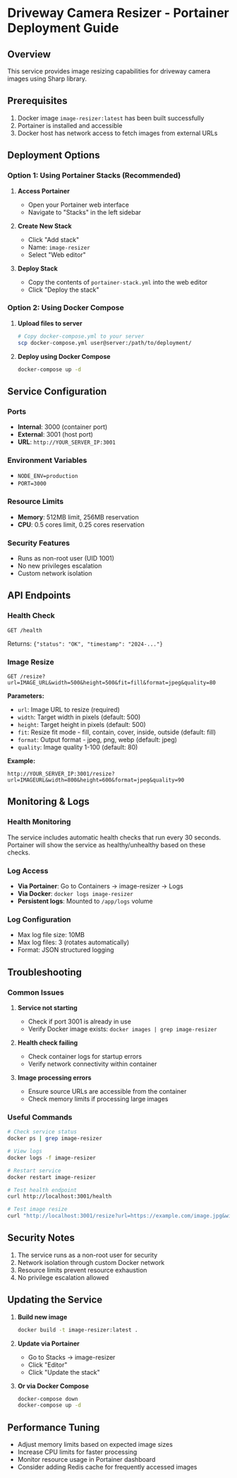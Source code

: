 # Driveway Camera Resizer - Portainer Deployment Guide

## Overview

This service provides image resizing capabilities for driveway camera images using Sharp library.

## Prerequisites

1. Docker image `image-resizer:latest` has been built successfully
2. Portainer is installed and accessible
3. Docker host has network access to fetch images from external URLs

## Deployment Options

### Option 1: Using Portainer Stacks (Recommended)

1. **Access Portainer**

   - Open your Portainer web interface
   - Navigate to "Stacks" in the left sidebar

2. **Create New Stack**

   - Click "Add stack"
   - Name: `image-resizer`
   - Select "Web editor"

3. **Deploy Stack**
   - Copy the contents of `portainer-stack.yml` into the web editor
   - Click "Deploy the stack"

### Option 2: Using Docker Compose

1. **Upload files to server**

   ```bash
   # Copy docker-compose.yml to your server
   scp docker-compose.yml user@server:/path/to/deployment/
   ```

2. **Deploy using Docker Compose**
   ```bash
   docker-compose up -d
   ```

## Service Configuration

### Ports

- **Internal**: 3000 (container port)
- **External**: 3001 (host port)
- **URL**: `http://YOUR_SERVER_IP:3001`

### Environment Variables

- `NODE_ENV=production`
- `PORT=3000`

### Resource Limits

- **Memory**: 512MB limit, 256MB reservation
- **CPU**: 0.5 cores limit, 0.25 cores reservation

### Security Features

- Runs as non-root user (UID 1001)
- No new privileges escalation
- Custom network isolation

## API Endpoints

### Health Check

```
GET /health
```

Returns: `{"status": "OK", "timestamp": "2024-..."}`

### Image Resize

```
GET /resize?url=IMAGE_URL&width=500&height=500&fit=fill&format=jpeg&quality=80
```

**Parameters:**

- `url`: Image URL to resize (required)
- `width`: Target width in pixels (default: 500)
- `height`: Target height in pixels (default: 500)
- `fit`: Resize fit mode - fill, contain, cover, inside, outside (default: fill)
- `format`: Output format - jpeg, png, webp (default: jpeg)
- `quality`: Image quality 1-100 (default: 80)

**Example:**

```
http://YOUR_SERVER_IP:3001/resize?url=IMAGEURL&width=800&height=600&format=jpeg&quality=90
```

## Monitoring & Logs

### Health Monitoring

The service includes automatic health checks that run every 30 seconds. Portainer will show the service as healthy/unhealthy based on these checks.

### Log Access

- **Via Portainer**: Go to Containers -> image-resizer -> Logs
- **Via Docker**: `docker logs image-resizer`
- **Persistent logs**: Mounted to `/app/logs` volume

### Log Configuration

- Max log file size: 10MB
- Max log files: 3 (rotates automatically)
- Format: JSON structured logging

## Troubleshooting

### Common Issues

1. **Service not starting**

   - Check if port 3001 is already in use
   - Verify Docker image exists: `docker images | grep image-resizer`

2. **Health check failing**

   - Check container logs for startup errors
   - Verify network connectivity within container

3. **Image processing errors**
   - Ensure source URLs are accessible from the container
   - Check memory limits if processing large images

### Useful Commands

```bash
# Check service status
docker ps | grep image-resizer

# View logs
docker logs -f image-resizer

# Restart service
docker restart image-resizer

# Test health endpoint
curl http://localhost:3001/health

# Test image resize
curl "http://localhost:3001/resize?url=https://example.com/image.jpg&width=300&height=300" -o resized.jpg
```

## Security Notes

1. The service runs as a non-root user for security
2. Network isolation through custom Docker network
3. Resource limits prevent resource exhaustion
4. No privilege escalation allowed

## Updating the Service

1. **Build new image**

   ```bash
   docker build -t image-resizer:latest .
   ```

2. **Update via Portainer**

   - Go to Stacks -> image-resizer
   - Click "Editor"
   - Click "Update the stack"

3. **Or via Docker Compose**
   ```bash
   docker-compose down
   docker-compose up -d
   ```

## Performance Tuning

- Adjust memory limits based on expected image sizes
- Increase CPU limits for faster processing
- Monitor resource usage in Portainer dashboard
- Consider adding Redis cache for frequently accessed images
